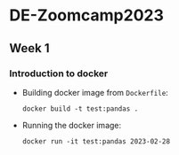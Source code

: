 # DE-Zoomcamp2023

## Week 1

### Introduction to docker

* Building docker image from `Dockerfile`:

    `docker build -t test:pandas .`

* Running the docker image:

    `docker run -it test:pandas 2023-02-28`
